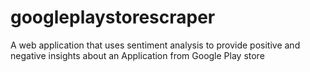 # googleplaystorescraper

A web application that uses sentiment analysis to provide positive and negative insights about an Application from Google Play store 
